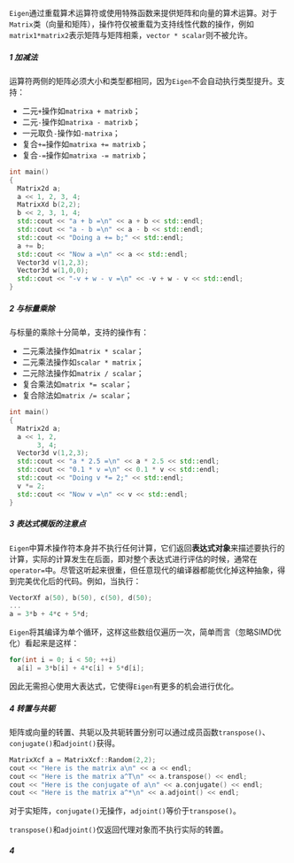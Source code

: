 `Eigen`通过重载算术运算符或使用特殊函数来提供矩阵和向量的算术运算。对于`Matrix`类（向量和矩阵），操作符仅被重载为支持线性代数的操作，例如`matrix1*matrix2`表示矩阵与矩阵相乘，`vector * scalar`则不被允许。



##### 1 加减法

运算符两侧的矩阵必须大小和类型都相同，因为`Eigen`不会自动执行类型提升。支持：

- 二元`+`操作如`matrixa + matrixb`；
- 二元`-`操作如`matrixa - matrixb`；
- 一元取负`-`操作如`-matrixa`；
- 复合`+=`操作如`matrixa += matrixb`；
- 复合`-=`操作如`matrixa -= matrixb`；

```cpp
int main()
{
  Matrix2d a;
  a << 1, 2, 3, 4;
  MatrixXd b(2,2);
  b << 2, 3, 1, 4;
  std::cout << "a + b =\n" << a + b << std::endl;
  std::cout << "a - b =\n" << a - b << std::endl;
  std::cout << "Doing a += b;" << std::endl;
  a += b;
  std::cout << "Now a =\n" << a << std::endl;
  Vector3d v(1,2,3);
  Vector3d w(1,0,0);
  std::cout << "-v + w - v =\n" << -v + w - v << std::endl;
}
```



##### 2 与标量乘除

与标量的乘除十分简单，支持的操作有：

- 二元乘法操作如`matrix * scalar`；
- 二元乘法操作如`scalar * matrix`；
- 二元除法操作如`matrix / scalar`；
- 复合乘法如`matrix *= scalar`；
- 复合除法如`matrix /= scalar`；

```cpp
int main()
{
  Matrix2d a;
  a << 1, 2,
       3, 4;
  Vector3d v(1,2,3);
  std::cout << "a * 2.5 =\n" << a * 2.5 << std::endl;
  std::cout << "0.1 * v =\n" << 0.1 * v << std::endl;
  std::cout << "Doing v *= 2;" << std::endl;
  v *= 2;
  std::cout << "Now v =\n" << v << std::endl;
}
```



##### 3 表达式模版的注意点

`Eigen`中算术操作符本身并不执行任何计算，它们返回**表达式对象**来描述要执行的计算，实际的计算发生在后面，即对整个表达式进行评估的时候，通常在`operator=`中。尽管这听起来很重，但任意现代的编译器都能优化掉这种抽象，得到完美优化后的代码。例如，当执行：

```cpp
VectorXf a(50), b(50), c(50), d(50);
...
a = 3*b + 4*c + 5*d;
```

`Eigen`将其编译为单个循环，这样这些数组仅遍历一次，简单而言（忽略SIMD优化）看起来是这样：

```cpp
for(int i = 0; i < 50; ++i)
  a[i] = 3*b[i] + 4*c[i] + 5*d[i];
```

因此无需担心使用大表达式，它使得`Eigen`有更多的机会进行优化。



##### 4 转置与共轭

矩阵或向量的转置、共轭以及共轭转置分别可以通过成员函数`transpose()`、`conjugate()`和`adjoint()`获得。

```cpp
MatrixXcf a = MatrixXcf::Random(2,2);
cout << "Here is the matrix a\n" << a << endl;
cout << "Here is the matrix a^T\n" << a.transpose() << endl;
cout << "Here is the conjugate of a\n" << a.conjugate() << endl;
cout << "Here is the matrix a^*\n" << a.adjoint() << endl;
```

对于实矩阵，`conjugate()`无操作，`adjoint()`等价于`transpose()`。

`transpose()`和`adjoint()`仅返回代理对象而不执行实际的转置。



##### 4 

